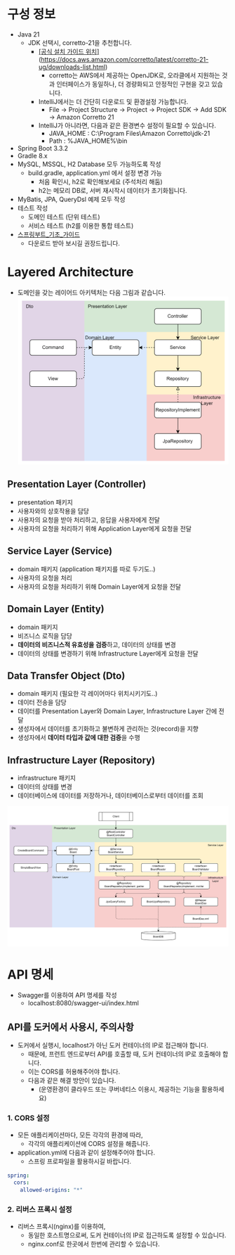 
# 구성 정보
- Java 21 
  - JDK 선택시, corretto-21을 추천합니다.
    - [[공식 설치 가이드 위치]](https://docs.aws.amazon.com/corretto/latest/corretto-21-ug/downloads-list.html)(https://docs.aws.amazon.com/corretto/latest/corretto-21-ug/downloads-list.html)
        - corretto는 AWS에서 제공하는 OpenJDK로, 오라클에서 지원하는 것과 인터페이스가 동일하나, 더 경량화되고 안정적인 구현을 갖고 있습니다.
    - IntelliJ에서는 더 간단히 다운로드 및 환경설정 가능합니다.
      - File -> Project Structure -> Project -> Project SDK -> Add SDK -> Amazon Corretto 21
    - IntelliJ가 아니라면, 다음과 같은 환경변수 설정이 필요할 수 있습니다.
      - JAVA_HOME : C:\Program Files\Amazon Corretto\jdk-21
      - Path : %JAVA_HOME%\bin
- Spring Boot 3.3.2
- Gradle 8.x
- MySQL, MSSQL, H2 Database 모두 가능하도록 작성
  - build.gradle, application.yml 에서 설정 변경 가능
    - 처음 확인시, h2로 확인해보세요 (주석처리 해둠)
    - h2는 메모리 DB로, 서버 재시작시 데이터가 초기화됩니다.
- MyBatis, JPA, QueryDsl 예제 모두 작성
- 테스트 작성
  - 도메인 테스트 (단위 테스트)
  - 서비스 테스트 (h2를 이용한 통합 테스트)
- [스프링부트_기초_가이드](./docs/스프링부트_기초_가이드.pdf)
  - 다운로드 받아 보시길 권장드립니다.

# Layered Architecture
- 도메인을 갖는 레이어드 아키텍처는 다음 그림과 같습니다.
![layered](./docs/layered.png)

## Presentation Layer (Controller)
- presentation 패키지
- 사용자와의 상호작용을 담당
- 사용자의 요청을 받아 처리하고, 응답을 사용자에게 전달
- 사용자의 요청을 처리하기 위해 Application Layer에게 요청을 전달

## Service Layer (Service)
- domain 패키지 (application 패키지를 따로 두기도..)
- 사용자의 요청을 처리
- 사용자의 요청을 처리하기 위해 Domain Layer에게 요청을 전달

## Domain Layer (Entity)
- domain 패키지
- 비즈니스 로직을 담당
- **데이터의 비즈니스적 유효성을 검증**하고, 데이터의 상태를 변경
- 데이터의 상태를 변경하기 위해 Infrastructure Layer에게 요청을 전달

## Data Transfer Object (Dto)
- domain 패키지 (필요한 각 레이어마다 위치시키기도..)
- 데이터 전송을 담당
- 데이터를 Presentation Layer와 Domain Layer, Infrastructure Layer 간에 전달
- 생성자에서 데이터를 초기화하고 불변하게 관리하는 것(record)을 지향
- 생성자에서 **데이터 타입과 값에 대한 검증**을 수행

## Infrastructure Layer (Repository)
- infrastructure 패키지
- 데이터의 상태를 변경
- 데이터베이스에 데이터를 저장하거나, 데이터베이스로부터 데이터를 조회

![layered_architecture](./docs/layered_detail.png)

# API 명세
- Swagger를 이용하여 API 명세를 작성
  - localhost:8080/swagger-ui/index.html
## API를 도커에서 사용시, 주의사항
- 도커에서 실행시, localhost가 아닌 도커 컨테이너의 IP로 접근해야 합니다.
  - 때문에, 프런트 엔드로부터 API를 호출할 때, 도커 컨테이너의 IP로 호출해야 합니다.
  - 이는 CORS를 허용해주어야 합니다.
  - 다음과 같은 해결 방안이 있습니다.
    - (운영환경이 클라우드 또는 쿠버네티스 이용시, 제공하는 기능을 활용하세요)
### 1. CORS 설정
- 모든 애플리케이션마다, 모든 각각의 환경에 따라, 
  - 각각의 애플리케이션에 CORS 설정을 해줍니다.
- application.yml에 다음과 같이 설정해주어야 합니다.
  - 스프링 프로파일을 활용하시길 바랍니다.
```yml
spring:
  cors:
    allowed-origins: "*"
```
### 2. 리버스 프록시 설정
- 리버스 프록시(nginx)를 이용하여, 
  - 동일한 호스트명으로써, 도커 컨테이너의 IP로 접근하도록 설정할 수 있습니다.
  - nginx.conf로 한곳에서 한번에 관리할 수 있습니다.

